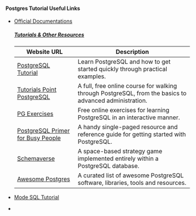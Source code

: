 #### Postgres Tutorial Useful Links

- [Official Documentations](https://www.postgresql.org/docs/)

  ##### [Tutorials & Other Resources](https://www.postgresql.org/docs/online-resources/) 

    | Website URL                                                  | Description                                                  |
    | ------------------------------------------------------------ | ------------------------------------------------------------ |
    | [PostgreSQL Tutorial](https://www.postgresqltutorial.com/)   | Learn PostgreSQL and how to get started quickly through practical examples. |
    | [Tutorials Point PostgreSQL](https://www.tutorialspoint.com/postgresql/) | A full, free online course for walking through PostgreSQL, from the basics to advanced administration. |
    | [PG Exercises](https://pgexercises.com/)                     | Free online exercises for learning PostgreSQL in an interactive manner. |
    | [PostgreSQL Primer for Busy People](https://zaiste.net/posts/postgresql-primer-for-busy-people/) | A handy single-paged resource and reference guide for getting started with PostgreSQL. |
    | [Schemaverse](https://schemaverse.com/)                      | A space-based strategy game implemented entirely within a PostgreSQL database. |
    | [Awesome Postgres](https://github.com/dhamaniasad/awesome-postgres) | A curated list of awesome PostgreSQL software, libraries, tools and resources. |

- [Mode SQL Tutorial](https://mode.com/sql-tutorial/)

- 